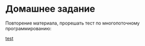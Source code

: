 # Домашнее задание 

Повторение материала, прорешать тест по многопоточному программированию:

[test](https://docs.google.com/forms/d/e/1FAIpQLSdMAyYH9fAPOz3tY4jlMC2oy0eX5xBctVfSF5Jb_AMXy2M5Og/viewform?usp=sf_link)